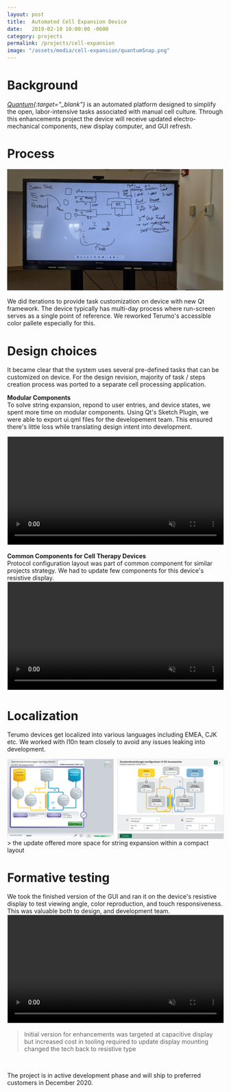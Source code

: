 ```yaml
---
layout: post
title:  Automated Cell Expansion Device
date:   2019-02-10 10:00:00 -0600
category: projects
permalink: /projects/cell-expansion
image: "/assets/media/cell-expansion/quantumSnap.png"
---
```

# Background
*[Quantum](https://www.terumobct.com/quantum "Open Terumo Product Page"){:target="_blank"}* is an automated platform designed to simplify the open, labor-intensive tasks associated with manual cell culture. Through this enhancements project the device will receive updated electro-mechanical components, new display computer, and GUI refresh.  

# Process


![Whiteboard session](/assets/media/cell-expansion/whiteBoard.jpg)  

We did iterations to provide task customization on device with new Qt framework. The device typically has multi-day process where run-screen serves as a single point of reference. We reworked Terumo's accessible color pallete especially for this.  

# Design choices
It became clear that the system uses several pre-defined tasks that can be customized on device. For the design revision, majority of task / steps creation process was ported to a separate cell processing application.  

**Modular Components**  
To solve string expansion, repond to user entries, and device states, we spent more time on modular components. Using Qt's Sketch Plugin, we were able to export ui.qml files for the developement team. This ensured there's little loss while translating design intent into development.  

<video width="100%" height="auto" controls muted style="border: 1px solid #ECEDED;">
  <source src="/assets/media/cell-expansion/modularQuantum.mp4" type="video/mp4">
  Your browser does not support the video tag.
</video>
<br>

**Common Components for Cell Therapy Devices**  
Protocol configuration layout was part of common component for similar projects strategy. We had to update few components for this device's resistive display.  
<video width="100%" height="auto" controls muted style="border: 1px solid #ECEDED;">
  <source src="/assets/media/cell-expansion/config.mp4" type="video/mp4">
  Your browser does not support the video tag.
</video>
<br>

# Localization
Terumo devices get localized into various languages including EMEA, CJK etc. We worked with l10n team closely to avoid any issues leaking into development.  
<div style="
    display: grid;
    grid-template-columns: repeat(auto-fit, minmax(200px, 1fr));
    grid-gap: 10px;
    /* grid-auto-rows: minmax(100px, auto); */
">
    <img src="/assets/media/cell-expansion/AlterConfigScreen.png" alt="old design" style="border: 1px solid #ECEDED;">
    <img src="/assets/media/cell-expansion/ICECWashout-German.png" alt="new design" style="border: 1px solid #ECEDED;">
</div>
<span></span>
> the update offered more space for string expansion within a compact layout

<br>

# Formative testing
We took the finished version of the GUI and ran it on the device's resistive display to test viewing angle, color reproduction, and touch responsiveness. This was valuable both to design, and development team.  
<video width="100%" height="auto" controls muted style="border: 1px solid #ECEDED;">
  <source src="/assets/media/cell-expansion/cellExpansionDisplayTest.mp4" type="video/mp4">
  Your browser does not support the video tag.
</video>
> Initial version for enhancements was targeted at capacitive display but increased cost in tooling required to update display mounting changed the tech back to resistive type  

<br>

The project is in active development phase and will ship to preferred customers in December 2020.